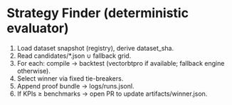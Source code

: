 # Strategy Finder (deterministic evaluator)
1) Load dataset snapshot (registry), derive dataset_sha.
2) Read candidates/*.json ∪ fallback grid.
3) For each: compile → backtest (vectorbtpro if available; fallback engine otherwise).
4) Select winner via fixed tie-breakers.
5) Append proof bundle → logs/runs.jsonl.
6) If KPIs ≥ benchmarks → open PR to update artifacts/winner.json.